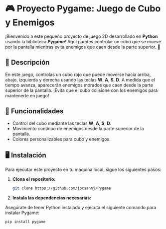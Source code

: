# 🎮 Proyecto Pygame: Juego de Cubo y Enemigos

¡Bienvenido a este pequeño proyecto de juego 2D desarrollado en **Python** usando la biblioteca **Pygame**! Aquí puedes controlar un cubo que se mueve por la pantalla mientras evita enemigos que caen desde la parte superior. 🎯

## 📝 Descripción

En este juego, controlas un cubo rojo que puede moverse hacia arriba, abajo, izquierda y derecha usando las teclas **W**, **A**, **S**, **D**. A medida que el tiempo avanza, aparecerán enemigos morados que caen desde la parte superior de la pantalla. ¡Evita que el cubo colisione con los enemigos para mantenerte en juego!

## 🚀 Funcionalidades

- Control del cubo mediante las teclas **W**, **A**, **S**, **D**.
- Movimiento continuo de enemigos desde la parte superior de la pantalla.
- Colores personalizables para cubo y enemigos.

## 🖥️ Instalación

Para ejecutar este proyecto en tu máquina local, sigue los siguientes pasos:

1. **Clona el repositorio:**

   ```bash
   git clone https://github.com/jocsanmj/Pygame
2. **Instala las dependencias necesarias:**
 
Asegúrate de tener Python instalado y ejecuta el siguiente comando para instalar Pygame:
   ```bash
   pip install pygame
